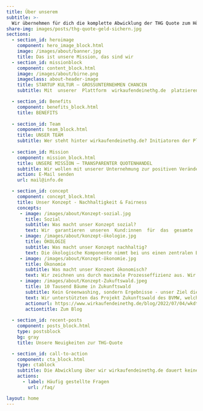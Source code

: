 ```yaml
---
title: Über unserem
subtitle: >-
  Wir übernehmen für dich die komplette Abwicklung der THG Quote zum Höchstpreis, so kannst du am besten mit deinem E-Auto die Prämie verkaufen. Einfach. Nachhaltig.
share-img: images/posts/thg-quote-geld-sichern.jpg
sections:	
  - section_id: heroimage
    component: hero_image_block.html
    image: /images/about/banner.jpg
    title: Das ist unsere Mission, das sind wir
  - section_id: missionblock
    component: content_block.html
    image: /images/about/birne.png
    imageclass: about-header-image
    title: STARTUP KULTUR – GROSSUNTERNEHMEN CHANCEN
    subtitle: Mit  unserer  Plattform  wirkaufendeinethg.de  platzieren  wir  uns  als  nachhaltiger und transparenter THG-Quotenanbieter im B2C und B2B am  Markt.  Nachhaltig  bedeutet  für  uns  ein  ausgewogenes  Verhältnis  zwischen Ökologie, Sozialem und Ökonomie.  

  - section_id: Benefits
    component: benefits_block.html
    title: BENEFITS
 
  - section_id: Team
    component: team_block.html
    title: UNSER TEAM
    subtitle: Wer steht hinter wirkaufendeinethg.de? Initiatoren der Plattform sind die drei Gründer Maximilian (Geschäftsführer  einer Tesla Werkstatt & Automobilexperte), Max (AI-Engineer & Ex-BMW) und Mark (Cloudexperte & Ex-Microsoft). Von unserer  Vision einer nachhaltigen THG-Quotenplattform konnten wir unseren Investor, die Tönnjes International Group GmbH aus Delmenhorst,  begeistern. Die Tönnjes International Group GmbH ist internationaler Markt- und Technologieführer im Bereich der KFZ-Zulassung.
    
  - section_id: Mission
    component: mission_block.html
    title: UNSERE MISSION – TRANSPARENTER QUOTENHANDEL
    subtitle: Wir wollen mit unserer Unternehmung zur positiven Veränderung des Klimawandel beisteuern und unseren Beitrag zur CO₂-Neutralität von Deutschland leisten. Unsere Mission ist es, den THG-Quoten-Handel in ein  nachhaltiges  Geschäftsmodell  zu  transformieren.  Dazu  wollen  wir  den  Treibhausgasquoten-Handel  transparent und für alle Beteiligten zugänglich machen. <br> <br> <br> Wir veröffentlichen jährlich einen Transparenzbericht, in dem wir unsere Investitionen in Ladeinfrastruktur offenlegen. Alle Aufforstungsprojekte sowie dafür  geflossenen  Gelder  werden  ebenfalls  offengelegt. Unterjährig halten wir euch in unserem <a href="/blog">Blog</a> über unsere nachhaltigen Initiativen auf dem Laufenden. Du hast weitere Fragen? Schreib uns gerne eine E-Mail!
    action: E-Mail senden
    url: mail@info.de

  - section_id: concept
    component: concept_block.html
    title: Unser Konzept - Nachhaltigkeit & Fairness
    concepts: 
     - image: /images/about/Konzept-sozial.jpg
       title: Sozial
       subtitle: Was macht unser Konzept sozial?
       text: Wir  garantieren  unseren  Kund:innen  für  das  gesamte  Jahr  2022  eine  Auszahlung  von  mindestens  370€  netto.  Dabei  wird  den  Kund:innen  keinerlei  Verpflichtung  für  das darauffolgende   Kalenderjahr,   wie   bei   diversen   anderen   Anbietern,   aufgezwungen.   In   darauffolgenden  Kalenderjahren  haben  unsere  Kund:innen  die  freie  Wahl,  ob  wir  die  Quote  nochmal beantragen dürfen. Das deckt in unserem Konzept die soziale Komponente ab. Wir haben  für  uns  festgelegt,  dass  der  Quotenhandel  nur  fair  sein  kann,  wenn  ein  Großteil  der  Quotenerlöse an die Kund:innen weitergegeben wird und unsere Kund:innen jährlich die freie Anbieterwahl haben.
     - image: /images/about/konzept-ökologie.jpg
       title: ÖKOLOGIE
       subtitle: Was macht unser Konzept nachhaltig?
       text: Die ökologische Komponente nimmt bei uns einen zentralen Baustein ein. Neben der Auszahlung bieten wir die Möglichkeit, gemeinsam mit uns nachhaltige Projekte umzusetzen und sich nur einen Teil der Quote auszahlen zu lassen. Aktuelle Projekte sind der Bau von Ladeinfrastruktur sowie  die  Aufforstung  von  Wäldern.  Bei  der  Aufforstung  von  Wäldern  arbeiten  wir  mit  unterschiedlichen  Partnern  und  koopieren  z.B.  mit  dem  Projekt  Zukunftswald  des  BVMWs.  Mehr  Informationen  dazu  kannst  du  in  unserem  Blogpost  nachlesen.  Den  Aufbau  und  die  Investition  in  Ladeinfrastruktur  sowie  deren  Betrieb  werden  wir  von  wirkaufendeinethg.de  umsetzen und sicherstellen.
     - image: /images/about/Konzept-ökonomie.jpg
       title: Ökonomie
       subtitle: Was macht unser Konzeot ökonomisch?
       text: Wir zeichnen uns durch maximale Prozesseffizienz aus. Wir setzen beispielsweise Künstliche Intelligenz ein, um die Fahrzeugscheine nach dem Upload zu validieren. So können wir trotz der  überdurchschnittlich  hohen  Auszahlung  nach  wie  vor  wirtschaftlich  arbeiten.  Unsere  Provision liegt bei nur 10%. Trotz unseres ökonomischen und sozialem Engagements sind wir ausdrücklich kein Non-Profit Unternehmen. Ziel ist es, durch die Umsetzung eines nachhaltigen Geschäftsmodells ein gewinnorientiertes Unternehmen aufzubauen.
     - image: /images/about/Konzept-Zukuftswald.jpeg
       title: 10 Tausend Bäume in Zukunftswald
       subtitle: Kein Greenwashing, sondern Ergebnisse - unser Ziel dieses Jahr ist groß
       text: Wir unterstützten das Projekt Zukunftswald des BVMW, welches im Bentheimer Wald Bäume pflanzt, um für den aktiven Klimaschutz und somit für unsere und die Zukunft der nächsten Generationen beizutragen. Erfahre alles Weitere in unserem Blogartikel.
       actionurl: https://www.wirkaufendeinethg.de/blog/2022/07/04/wkdthg-unterstuetzt-bvmw-zukunftswald/
       actiontitle: Zum Blog
    
  - section_id: recent-posts
    component: posts_block.html
    type: postsblock
    bg: gray
    title: Unsere Neuigkeiten zur THG-Quote

  - section_id: call-to-action
    component: cta_block.html
    type: ctablock
    subtitle: Die Abwicklung über wir wirkaufendeinethg.de dauert keine 3 Minuten und gibt dir jährlich die Chance auf bis zu 435€* Prämie für eine grünere Zukunft.
    actions:
      - label: Häufig gestellte Fragen
        url: /faq/

layout: home
---
```


<script type="application/ld+json">
  {
    "@context": "https://schema.org",
    "@type": "Organization",
    "url": "http://www.wirkaufendeinethg.de",
    "logo": "http://www.wirkaufendeinethg.de/images/logo.png"
  }
</script>

<script type="application/ld+json">
  {
    "@context": "https://schema.org",
    "@type": "AutomotiveBusiness",
    "image": ["https://www.wirkaufendeinethg.de/images/logo.png"],
    "@id": "https://www.wirkaufendeinethg.de/",
    "name": "wirkaufendeinethg.de",
    "knowsAbout" : "Bei wirkaufendeinethg.de helfen wir Besitzern von Elektrofahrzeugen jährlich eine Förderung für die eingesparten CO2-Emissionen zu erhalten. THG-Quote Verkaufen. Einfach. Nachhaltig.",
    "award": "Digital Automotive Award 2021",
    "address": {
      "@type": "PostalAddress",
      "streetAddress": "Marie-Curie-Str. 3",
      "addressLocality": "Osnabrück",
      "addressRegion": "Niedersachsen",
      "postalCode": "49076",
      "addressCountry": "DE"
    },
    "geo": {
      "@type": "GeoCoordinates",
      "latitude": 52.288194407061624,
      "longitude": 8.014688177551546
    },
    "url": "https://www.wirkaufendeinethg.de/",
    "priceRange": "$$$",
     "telephone": "+4917672884125",
    "openingHoursSpecification": [
      {
        "@type": "OpeningHoursSpecification",
        "dayOfWeek": [
          "Monday",
          "Tuesday",
          "Wednesday",
          "Thursday",
          "Friday",
          "Saturday",
          "Sunday"
        ],
        "opens": "00:00",
        "closes": "23:59"
      }
    ]
  }
</script>

 <script type="application/ld+json">
  {
    "@context": "https://schema.org",
    "@type": "WebApplication",
    "name": "wirkaufendeinethg.de",
    "applicationCategory": "ShoppingApplication",
    "offers": {
      "@type": "Offer",
      "price": "370",
      "priceCurrency": "Euro"
    }
  }
</script>